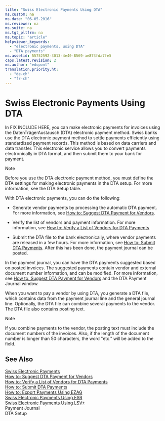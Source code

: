 ```yaml
---
title: "Swiss Electronic Payments Using DTA"
ms.custom: na
ms.date: "06-05-2016"
ms.reviewer: na
ms.suite: na
ms.tgt_pltfrm: na
ms.topic: "article"
helpviewer_keywords: 
  - "electronic payments, using DTA"
  - "DTA payments"
ms.assetid: 55752592-3013-4e40-8569-ae873fda7fe5
caps.latest.revision: 2
ms.author: "edupont"
translation.priority.ht: 
  - "de-ch"
  - "fr-ch"
---
```

# Swiss Electronic Payments Using DTA
In FIX INCLUDE HERE<!--[!INCLUDE[navnow](../../ApplicationDesign/includes/navnow_md.md)] -->, you can make electronic payments for invoices using the DatenTrägerAustausch \(DTA\) electronic payment method. Swiss banks use the DTA electronic payment method to settle payments efficiently using standardized payment records. This method is based on data carriers and data transfer. This electronic service allows you to convert payments electronically in DTA format, and then submit them to your bank for payment.  
  
> [!NOTE]  
>  Before you use the DTA electronic payment method, you must define the DTA settings for making electronic payments in the DTA setup. For more information, see the DTA Setup table.  
  
 With DTA electronic payments, you can do the following:  
  
-   Generate vendor payments by processing the automatic DTA payment. For more information, see [How to: Suggest DTA Payment for Vendors](../../LocalFunctionalityForMicrosoftDynamicsNav2016/Switzerland/how-to-suggest-dta-payment-for-vendors.md).  
  
-   Verify the list of vendors and payment information. For more information, see [How to: Verify a List of Vendors for DTA Payments](../../LocalFunctionalityForMicrosoftDynamicsNav2016/Switzerland/how-to-verify-a-list-of-vendors-for-dta-payments.md).  
  
-   Submit the DTA file to the bank electronically, where vendor payments are released in a few hours. For more information, see [How to: Submit DTA Payments](../../LocalFunctionalityForMicrosoftDynamicsNav2016/Switzerland/how-to-submit-dta-payments.md). After this has been done, the payment journal can be posted.  
  
 In the payment journal, you can have the DTA payments suggested based on posted invoices. The suggested payments contain vendor and external document number information, and can be modified. For more information, see [How to: Suggest DTA Payment for Vendors](../../LocalFunctionalityForMicrosoftDynamicsNav2016/Switzerland/how-to-suggest-dta-payment-for-vendors.md) and the DTA Payment Journal window.  
  
 When you want to pay a vendor by using DTA, you generate a DTA file, which contains data from the payment journal line and the general journal line. Optionally, the DTA file can combine several payments to the vendor. The DTA file also contains posting text.  
  
> [!NOTE]  
>  If you combine payments to the vendor, the posting text must include the document numbers of the invoices. Also, if the length of the document number is longer than 50 characters, the word "etc." will be added to the field.  
  
## See Also  
 [Swiss Electronic Payments](../../LocalFunctionalityForMicrosoftDynamicsNav2016/Switzerland/swiss-electronic-payments.md)   
 [How to: Suggest DTA Payment for Vendors](../../LocalFunctionalityForMicrosoftDynamicsNav2016/Switzerland/how-to-suggest-dta-payment-for-vendors.md)   
 [How to: Verify a List of Vendors for DTA Payments](../../LocalFunctionalityForMicrosoftDynamicsNav2016/Switzerland/how-to-verify-a-list-of-vendors-for-dta-payments.md)   
 [How to: Submit DTA Payments](../../LocalFunctionalityForMicrosoftDynamicsNav2016/Switzerland/how-to-submit-dta-payments.md)   
 [How to: Export Payments Using EZAG](../../LocalFunctionalityForMicrosoftDynamicsNav2016/Switzerland/how-to-export-payments-using-ezag.md)   
 [Swiss Electronic Payments Using ESR](../../LocalFunctionalityForMicrosoftDynamicsNav2016/Switzerland/swiss-electronic-payments-using-esr.md)   
 [Swiss Electronic Payments Using LSV\+](../../LocalFunctionalityForMicrosoftDynamicsNav2016/Switzerland/swiss-electronic-payments-using-lsv-.md)   
 Payment Journal   
 DTA Setup